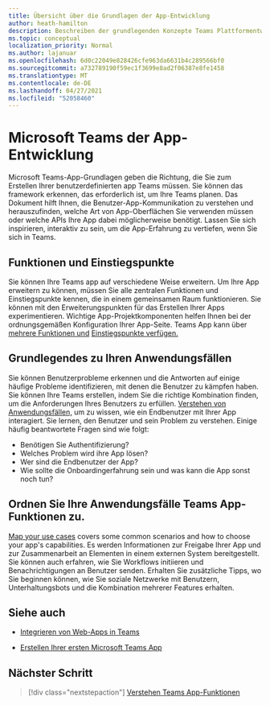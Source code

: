 ```yaml
---
title: Übersicht über die Grundlagen der App-Entwicklung
author: heath-hamilton
description: Beschreiben der grundlegenden Konzepte Teams Plattformentwicklung.
ms.topic: conceptual
localization_priority: Normal
ms.author: lajanuar
ms.openlocfilehash: 6d0c22049e828426cfe963da6631b4c289566bf0
ms.sourcegitcommit: a732789190f59ec1f3699e8ad2f06387e8fe1458
ms.translationtype: MT
ms.contentlocale: de-DE
ms.lasthandoff: 04/27/2021
ms.locfileid: "52058460"
---
```

# <a name="microsoft-teams-app-development-fundamentals"></a>Microsoft Teams der App-Entwicklung

Microsoft Teams-App-Grundlagen geben die Richtung, die Sie zum Erstellen Ihrer benutzerdefinierten app Teams müssen. Sie können das framework erkennen, das erforderlich ist, um Ihre Teams planen. Das Dokument hilft Ihnen, die Benutzer-App-Kommunikation zu verstehen und herauszufinden, welche Art von App-Oberflächen Sie verwenden müssen oder welche APIs Ihre App dabei möglicherweise benötigt. Lassen Sie sich inspirieren, interaktiv zu sein, um die App-Erfahrung zu vertiefen, wenn Sie sich in Teams.

## <a name="capabilities-and-entry-points"></a>Funktionen und Einstiegspunkte

Sie können Ihre Teams app auf verschiedene Weise erweitern. Um Ihre App erweitern zu können, müssen Sie alle zentralen Funktionen und Einstiegspunkte kennen, die in einem gemeinsamen Raum funktionieren. Sie können mit den Erweiterungspunkten für das Erstellen Ihrer Apps experimentieren. Wichtige App-Projektkomponenten helfen Ihnen bei der ordnungsgemäßen Konfiguration Ihrer App-Seite. Teams App kann über [mehrere Funktionen und](../concepts/capabilities-overview.md) [Einstiegspunkte verfügen.](../concepts/extensibility-points.md)

## <a name="understand-your-use-cases"></a>Grundlegendes zu Ihren Anwendungsfällen

Sie können Benutzerprobleme erkennen und die Antworten auf einige häufige Probleme identifizieren, mit denen die Benutzer zu kämpfen haben. Sie können Ihre Teams erstellen, indem Sie die richtige Kombination finden, um die Anforderungen Ihres Benutzers zu erfüllen. [Verstehen von Anwendungsfällen,](../concepts/design/understand-use-cases.md) um zu wissen, wie ein Endbenutzer mit Ihrer App interagiert. Sie lernen, den Benutzer und sein Problem zu verstehen. Einige häufig beantwortete Fragen sind wie folgt:

* Benötigen Sie Authentifizierung?
* Welches Problem wird ihre App lösen?
* Wer sind die Endbenutzer der App?
* Wie sollte die Onboardingerfahrung sein und was kann die App sonst noch tun?

## <a name="map-your-use-cases-to-teams-app-capabilities"></a>Ordnen Sie Ihre Anwendungsfälle Teams App-Funktionen zu.

[Map your use cases](../concepts/design/map-use-cases.md) covers some common scenarios and how to choose your app's capabilities. Es werden Informationen zur Freigabe Ihrer App und zur Zusammenarbeit an Elementen in einem externen System bereitgestellt. Sie können auch erfahren, wie Sie Workflows initiieren und Benachrichtigungen an Benutzer senden. Erhalten Sie zusätzliche Tipps, wo Sie beginnen können, wie Sie soziale Netzwerke mit Benutzern, Unterhaltungsbots und die Kombination mehrerer Features erhalten.

## <a name="see-also"></a>Siehe auch

- [Integrieren von Web-Apps in Teams](../samples/integrating-web-apps.md)

- [Erstellen Ihrer ersten Microsoft Teams App](../build-your-first-app/build-first-app-overview.md)

## <a name="next-step"></a>Nächster Schritt

> [!div class="nextstepaction"]
> [Verstehen Teams App-Funktionen](capabilities-overview.md)

